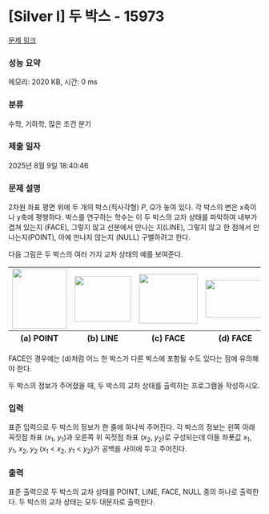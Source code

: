 # [Silver I] 두 박스 - 15973 

[문제 링크](https://www.acmicpc.net/problem/15973) 

### 성능 요약

메모리: 2020 KB, 시간: 0 ms

### 분류

수학, 기하학, 많은 조건 분기

### 제출 일자

2025년 8월 9일 18:40:46

### 문제 설명

<p>2차원 좌표 평면 위에 두 개의 박스(직사각형) <em>P</em>, <em>Q</em>가 놓여 있다. 각 박스의 변은 x축이나 y축에 평행하다. 박스를 연구하는 학수는 이 두 박스의 교차 상태를 파악하여 내부가 겹쳐 있는지 (FACE), 그렇지 않고 선분에서 만나는 지(LINE), 그렇지 않고 한 점에서 만나는지(POINT), 아예 만나지 않는지 (NULL) 구별하려고 한다.</p>

<p>다음 그림은 두 박스의 여러 가지 교차 상태의 예를 보여준다.</p>

<table class="table table table table-bordered" style="width: 100%;">
	<tbody>
		<tr>
			<td style="width: 20%; text-align: center; vertical-align: center;"><img alt="" src="https://upload.acmicpc.net/301ce57f-b7af-4259-abe7-00cf03c4f79a/-/preview/" style="width: 108px; height: 120px;"></td>
			<td style="width: 20%; text-align: center; vertical-align: center;"><img alt="" src="https://upload.acmicpc.net/346e12cd-911f-42c7-b121-bfb5ab6b741e/-/preview/" style="width: 113px; height: 91px;"></td>
			<td style="width: 20%; text-align: center; vertical-align: center;"><img alt="" src="https://upload.acmicpc.net/3d0c520c-cc01-440c-83e0-6dccf5262f05/-/preview/" style="width: 117px; height: 99px;"></td>
			<td style="width: 20%; text-align: center; vertical-align: center;"><img alt="" src="https://upload.acmicpc.net/319c53ad-b1f0-4de5-b43e-db2c930b73e3/-/preview/" style="width: 119px; height: 75px;"></td>
			<td style="width: 20%; text-align: center; vertical-align: center;"><img alt="" src="https://upload.acmicpc.net/f757cc24-4dc4-4219-a118-9e878fb68747/-/preview/" style="width: 108px; height: 111px;"></td>
		</tr>
	</tbody>
	<tfoot>
		<tr>
			<th style="width: 20%; text-align: center;">(a) POINT</th>
			<th style="width: 20%; text-align: center;">(b) LINE</th>
			<th style="width: 20%; text-align: center;">(c) FACE</th>
			<th style="width: 20%; text-align: center;">(d) FACE</th>
			<th style="width: 20%; text-align: center;">(e) NULL</th>
		</tr>
	</tfoot>
</table>

<p>FACE인 경우에는 (d)처럼 어느 한 박스가 다른 박스에 포함될 수도 있다는 점에 유의해야 한다.</p>

<p>두 박스의 정보가 주어졌을 때, 두 박스의 교차 상태를 출력하는 프로그램을 작성하시오.</p>

### 입력 

 <p>표준 입력으로 두 박스의 정보가 한 줄에 하나씩 주어진다. 각 박스의 정보는 왼쪽 아래 꼭짓점 좌표 (<em>x</em><sub>1</sub>, <em>y</em><sub>1</sub>)과 오른쪽 위 꼭짓점 좌표 (<em>x</em><sub>2</sub>, <em>y</em><sub>2</sub>)로 구성되는데 이들 좌푯값 <em>x</em><sub>1</sub>, <em>y</em><sub>1</sub>, <em>x</em><sub>2</sub>, <em>y</em><sub>2</sub> (<em>x</em><sub>1</sub> < <em>x</em><sub>2</sub>, <em>y</em><sub>1</sub> < <em>y</em><sub>2</sub>)가 공백을 사이에 두고 주어진다.</p>

### 출력 

 <p>표준 출력으로 두 박스의 교차 상태를 POINT, LINE, FACE, NULL 중의 하나로 출력한다. 두 박스의 교차 상태는 모두 대문자로 출력한다.</p>

